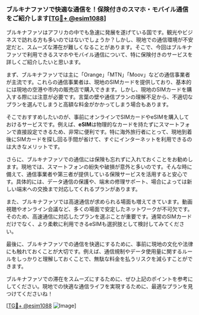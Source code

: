 ### ブルキナファソで快適な通信を！保険付きのスマホ・モバイル通信をご紹介します[[TG💪+ @esim1088](https://t.me/s/esim1088)]

ブルキナファソはアフリカの中でも急速に発展を遂げている国です。観光やビジネスで訪れる方も多いのではないでしょうか？しかし、現地での通信環境が不安定だと、スムーズな滞在が難しくなることがあります。そこで、今回はブルキナファソで利用できるスマホやモバイル通信について、特に保険付きのサービスを詳しくご紹介したいと思います。

まず、ブルキナファソでは主に「Orange」「MTN」「Moov」などの通信事業者が主流です。これらの通信事業者は、現地のSIMカードを提供しており、基本的には現地の空港や市内の販売店で購入できます。しかし、現地のSIMカードを購入する際には注意が必要です。言葉の壁や通信プランの理解不足から、不適切なプランを選んでしまうと高額な料金がかかってしまう場合もあります。

そこでおすすめしたいのが、事前にオンラインでSIMカードやeSIMを購入しておけるサービスです。例えば、**eSIM**は物理的なカードを持たずにスマートフォンで直接設定できるため、非常に便利です。特に海外旅行者にとって、現地到着後にSIMカードを探し回る手間が省けて、すぐにインターネットを利用できるのは大きなメリットです。

さらに、ブルキナファソでの通信には保険も忘れずに入れておくことをお勧めします。現地では、スマートフォンの紛失や破損が意外と多いのです。そんな時に備えて、通信事業者や第三者が提供している保険サービスを活用すると安心です。具体的には、データ通信の保護や、端末の修理サポート、場合によっては新しい端末への交換まで対応してくれるプランがあります。

また、ブルキナファソでは高速通信が求められる場面も増えてきています。動画視聴やオンライン会議など、多くの場面で安定したネットワークが不可欠です。そのため、高速通信に対応したプランを選ぶことが重要です。通常のSIMカードだけでなく、より柔軟に利用できるeSIMも選択肢として検討してみてください。

最後に、ブルキナファソでの通信を快適にするために、事前に現地の文化や法律にも触れておくことが大切です。例えば、通信規制やデータ使用量に関するルールをしっかりと理解しておくことで、無駄な料金を払うリスクを減らすことができます。

ブルキナファソでの滞在をスムーズにするために、ぜひ上記のポイントを参考にしてください。現地での快適な通信ライフを実現するために、最適なプランを見つけてくださいね！

[[TG💪+ @esim1088](https://t.me/s/esim1088) ![Image](https://i.postimg.cc/Y0z9fWf4/image.png)]
